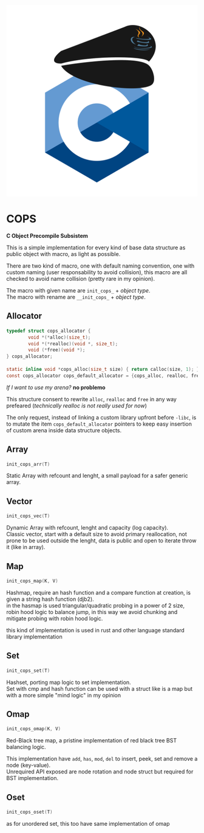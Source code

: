 ![COPS logo](cops-logo.svg)

# COPS

**C Object Precompile Subsistem**  

This is a simple implementation for every kind of base data structure as public object with macro, as light as possible.

There are two kind of macro, one with default naming convention, one with custom naming (user responsability to avoid collision), this macro are all checked to avoid name collision (pretty rare in my opinion).

The macro with given name are `init_cops_` + _object type_.  
The macro with rename are `__init_cops_` + _object type_.  

## Allocator

```c
typedef struct cops_allocator {
        void *(*alloc)(size_t);
        void *(*realloc)(void *, size_t);
        void (*free)(void *);
} cops_allocator;

static inline void *cops_alloc(size_t size) { return calloc(size, 1); }
const cops_allocator cops_default_allocator = {cops_alloc, realloc, free};
```

_If I want to use my arena?_ **no problemo**

This structure consent to rewrite `alloc`, `realloc` and `free` in any way prefeared (_technically realloc is not really used for now_)

The only request, instead of linking a custom library upfront before `-libc`, is to mutate the item `cops_default_allocator` pointers to keep easy insertion of custom arena inside data structure objects.

## Array

```c
init_cops_arr(T)
```

Static Array with refcount and lenght, a small payload for a safer generic array.

## Vector

```c
init_cops_vec(T)
```

Dynamic Array with refcount, lenght and capacity (log capacity).   
Classic vector, start with a default size to avoid primary reallocation, not prone to be used outside the lenght, data is public and open to iterate throw it (like in array).

## Map

```c
init_cops_map(K, V)
```

Hashmap, require an hash function and a compare function at creation, is given a string hash function (djb2).  
in the hasmap is used triangular/quadratic probing in a power of 2 size, robin hood logic to balance jump, in this way we avoid chunking and mitigate probing with robin hood logic.

this kind of implementation is used in rust and other language standard library implementation

## Set

```c
init_cops_set(T)
```

Hashset, porting map logic to set implementation.  
Set with cmp and hash function can be used with a struct like is a map but with a more simple "mind logic" in my opinion

## Omap

```c
init_cops_omap(K, V)
```

Red-Black tree map, a pristine implementation of red black tree BST balancing logic.

This implementation have `add`, `has`, `mod`, `del` to insert, peek, set and remove a node (key-value).  
Unrequired API exposed are node rotation and node struct but required for BST implementation.

## Oset

```c
init_cops_oset(T)
```

as for unordered set, this too have same implementation of omap
